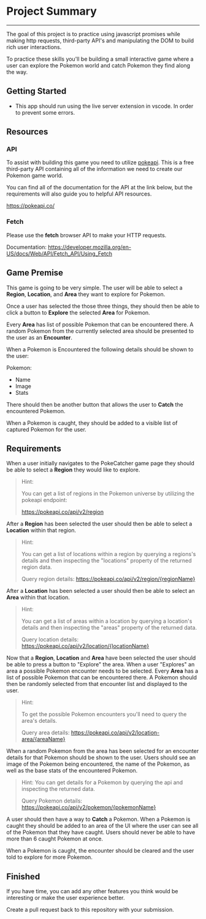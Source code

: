 # Project Summary

---

The goal of this project is to practice using javascript promises while making
http requests, third-party API's and manipulating the DOM to build rich user
interactions.

To practice these skills you'll be building a small interactive game where a
user can explore the Pokemon world and catch Pokemon they find along the way.

## Getting Started

- This app should run using the live server extension in vscode. In order to prevent some errors.

## Resources

### API

To assist with building this game you need to utilize
[pokeapi](https://pokeapi.co/). This is a free third-party API containing all of
the information we need to create our Pokemon game world.

You can find all of the documentation for the API at the link below, but the
requirements will also guide you to helpful API resources.

https://pokeapi.co/

### Fetch

Please use the **fetch** browser API to make your HTTP requests.

Documentation:
https://developer.mozilla.org/en-US/docs/Web/API/Fetch_API/Using_Fetch

## Game Premise

This game is going to be very simple. The user will be able to select a
**Region**, **Location**, and **Area** they want to explore for Pokemon.

Once a user has selected the those three things, they should then be able to
click a button to **Explore** the selected **Area** for Pokemon.

Every **Area** has list of possible Pokemon that can be encountered there. A
random Pokemon from the currently selected area should be presented to the user
as an **Encounter**.

When a Pokemon is Encountered the following details should be shown to the user:

Pokemon:

- Name
- Image
- Stats

There should then be another button that allows the user to **Catch** the
encountered Pokemon.

When a Pokemon is caught, they should be added to a visible list of captured
Pokemon for the user.

## Requirements

When a user initially navigates to the PokeCatcher game page they should be able
to select a **Region** they would like to explore.

> Hint:
>
> You can get a list of regions in the Pokemon universe by utilizing the pokeapi
> endpoint:
>
> https://pokeapi.co/api/v2/region

After a **Region** has been selected the user should then be able to select a
**Location** within that region.

> Hint:
>
> You can get a list of locations within a region by querying a regions's
> details and then inspecting the "locations" property of the returned region
> data.
>
> Query region details: https://pokeapi.co/api/v2/region/{regionName}

After a **Location** has been selected a user should then be able to select an
**Area** within that location.

> Hint:
>
> You can get a list of areas within a location by querying a location's details
> and then inspecting the "areas" property of the returned data.
>
> Query location details: https://pokeapi.co/api/v2/location/{locationName}

Now that a **Region**, **Location** and **Area** have been selected the user
should be able to press a button to "Explore" the area. When a user "Explores"
an area a possible Pokemon encounter needs to be selected. Every **Area** has a
list of possible Pokemon that can be encountered there. A Pokemon should then be
randomly selected from that encounter list and displayed to the user.

> Hint:
>
> To get the possible Pokemon encounters you'll need to query the area's
> details.
>
> Query area details: https://pokeapi.co/api/v2/location-area/{areaName}

When a random Pokemon from the area has been selected for an encounter details
for that Pokemon should be shown to the user. Users should see an image of the
Pokemon being encountered, the name of the Pokemon, as well as the base stats of
the encountered Pokemon.

> Hint: You can get details for a Pokemon by querying the api and inspecting the
> returned data.
>
> Query Pokemon details: https://pokeapi.co/api/v2/pokemon/{pokemonName}

A user should then have a way to **Catch** a Pokemon. When a Pokemon is caught
they should be added to an area of the UI where the user can see all of the
Pokemon that they have caught. Users should never be able to have more than 6
caught Pokemon at once.

When a Pokemon is caught, the encounter should be cleared and the user told to
explore for more Pokemon.

## Finished

If you have time, you can add any other features you think would be interesting
or make the user experience better.

Create a pull request back to this repository with your submission.
